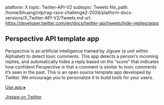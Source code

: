 platform: X
topic: Twitter-API-V2
subtopic: Tweets
file_path: /home/bhuang/nlp/rag-race-challenge2-2024/platform-docs-versions/X_Twitter-API-V2/Tweets.md
url: https://developer.twitter.com/en/docs/twitter-api/tweets/hide-replies/apps

## Perspective API template app

Perspective is an artificial intelligence trained by Jigsaw (a unit within Alphabet) to detect toxic comments. This app detects a person's incoming replies, and automatically hides a reply based on the “score” that indicates how confident Perspective is that a comment is similar to toxic comments it’s seen in the past. This is an open source template app developed by Twitter. We encourage you to personalize it to build tools for your users.

[Use app ▸](https://quintessential-yoke.glitch.me/ "Use app ▸")

[Jigsaw on Twitter](https://twitter.com/jigsaw "Jigsaw on Twitter")